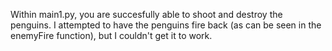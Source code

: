 Within main1.py, you are succesfully able to shoot and destroy the penguins. I attempted to have the penguins fire back (as can be seen in the enemyFire function), but I couldn't get it to work.
